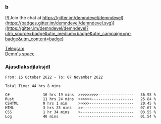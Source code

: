 ### b

[![Join the chat at https://gitter.im/demndevel/demndevel](https://badges.gitter.im/demndevel/demndevel.svg)](https://gitter.im/demndevel/demndevel?utm_source=badge&utm_medium=badge&utm_campaign=pr-badge&utm_content=badge)

[Telegram](https://t.me/demnometa) <br>
[Demn's space](http://demns.space)

### Ajasdlaksdjlaksjdl

<!--START_SECTION:waka-->

```text
From: 15 October 2022 - To: 07 November 2022

Total Time: 44 hrs 8 mins

C#               16 hrs 19 mins  >>>>>>>>>----------------   36.98 %
Rust             11 hrs 24 mins  >>>>>>-------------------   25.84 %
CSHTML           9 hrs 1 min     >>>>>--------------------   20.45 %
HTML             3 hrs 23 mins   >>-----------------------   07.67 %
CSS              1 hr 34 mins    >------------------------   03.55 %
Log              40 mins         -------------------------   01.54 %
```

<!--END_SECTION:waka-->
